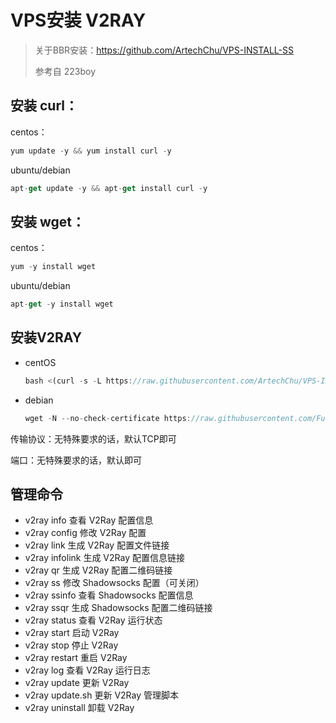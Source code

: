 # VPS安装 V2RAY

> 关于BBR安装：https://github.com/ArtechChu/VPS-INSTALL-SS
>
> 参考自 223boy

## 安装 curl：
centos：
```javascript
yum update -y && yum install curl -y
```
ubuntu/debian
```javascript
apt-get update -y && apt-get install curl -y
```

## 安装 wget：
centos：
```javascript
yum -y install wget
```
ubuntu/debian
```javascript
apt-get -y install wget
```

## 安装V2RAY
- centOS
    ```javascript
    bash <(curl -s -L https://raw.githubusercontent.com/ArtechChu/VPS-INSTALL-V2RAY/master/lib/install.sh)
    ```
- debian
    ```javascript
    wget -N --no-check-certificate https://raw.githubusercontent.com/FunctionClub/V2ray.Fun/master/install.sh && bash install.sh
    ```

传输协议：无特殊要求的话，默认TCP即可

端口：无特殊要求的话，默认即可

## 管理命令
- v2ray info 查看 V2Ray 配置信息
- v2ray config 修改 V2Ray 配置
- v2ray link 生成 V2Ray 配置文件链接
- v2ray infolink 生成 V2Ray 配置信息链接
- v2ray qr 生成 V2Ray 配置二维码链接
- v2ray ss 修改 Shadowsocks 配置（可关闭）
- v2ray ssinfo 查看 Shadowsocks 配置信息
- v2ray ssqr 生成 Shadowsocks 配置二维码链接
- v2ray status 查看 V2Ray 运行状态
- v2ray start 启动 V2Ray
- v2ray stop 停止 V2Ray
- v2ray restart 重启 V2Ray
- v2ray log 查看 V2Ray 运行日志
- v2ray update 更新 V2Ray
- v2ray update.sh 更新 V2Ray 管理脚本
- v2ray uninstall 卸载 V2Ray
